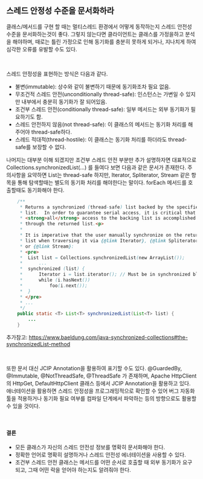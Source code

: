 ## 스레드 안정성 수준을 문서화하라

클래스/메서드를 구현 할 때는 멀티스레드 환경에서 어떻게 동작하는지 스레드 안전성 수준을 문서화하는것이 좋다. 그렇지 않는다면 클라이언트는 클래스를 가정을하고 분석을 해야하며, 때로는 틀린 가정으로 인해 동기화를 충분히 못하게 되거나, 지나치게 하여 심각한 오류를 유발할 수도 있다.

<br/>

스레드 안정성을 표현하는 방식은 다음과 같다.

- 불변(immutable): 상수와 같이 불변하기 때문에 동기화조차 필요 없음.
- 무조건적 스레드 안전(unconditionally thread-safe): 인스턴스는 가변일 수 있지만 내부에서 충분히 동기화가 잘 되어있음.
- 조건부 스레드 안전(conditionally thread-safe): 일부 메서드는 외부 동기화가 필요하기도 함.
- 스레드 안전하지 않음(not thread-safe): 이 클래스의 메서드는 동기화 처리를 해 주어야 thread-safe하다.
- 스레드 적대적(thread-hostile): 이 클래스는 동기화 처리를 하더라도 thread-safe를 보장할 수 없다.

나머지는 대부분 이해 되겠지만 조건부 스레드 안전 부분만 추가 설명하자면 대표적으로 Collections.synchronizedList(...) 를 들여다 보면 다음과 같은 문서가 존재한다. 주의사항을 요약하면 List는 thread-safe 하지만, Iterator, Spliterator, Stream 같은 항목을 통해 탐색할때는 별도의 동기화 처리를 해야한다는 말이다. forEach 메서드를 호출할때도 동기화해야 한다.

```java
    /**
     * Returns a synchronized (thread-safe) list backed by the specified
     * list.  In order to guarantee serial access, it is critical that
     * <strong>all</strong> access to the backing list is accomplished
     * through the returned list.<p>
     *
     * It is imperative that the user manually synchronize on the returned
     * list when traversing it via {@link Iterator}, {@link Spliterator}
     * or {@link Stream}:
     * <pre>
     *  List list = Collections.synchronizedList(new ArrayList());
     *      ...
     *  synchronized (list) {
     *      Iterator i = list.iterator(); // Must be in synchronized block
     *      while (i.hasNext())
     *          foo(i.next());
     *  }
     * </pre>
     * ...
     */
    public static <T> List<T> synchronizedList(List<T> list) {
        ...
    }
```

추가참고: https://www.baeldung.com/java-synchronized-collections#the-synchronizedList-method

<br/>

또한 문서 대신 JCIP Annotation을 활용하여 표기할 수도 있다. @GuardedBy, @Immutable, @NotThreadSafe, @ThreadSafe 가 존재하며, Apache HttpClient의 HttpGet, DefaultHttpClient 클래스 등에서 JCIP Annotation을 활용하고 있다. 애너테이션을 활용하면 스레드 안정성을 프로그래밍적으로 확인할 수 있어 버그 자동화 툴을 적용하거나 동기화 필요 여부를 컴파일 단계에서 파악하는 등의 방향으로도 활용할 수 있을 것이다.

<br/>

#### 결론

- 모든 클래스가 자신의 스레드 안전성 정보를 명확히 문서화해야 한다.
- 정확한 언어로 명확히 설명하거나 스레드 안전성 에너테이션을 사용할 수 있다.
- 조건부 스레드 안전 클래스는 메서드를 어떤 순서로 호출할 때 외부 동기화가 요구되고, 그때 어떤 락을 얻어야 하는지도 알려줘야 한다.